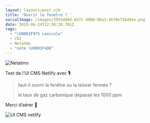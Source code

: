 ```yaml
---
layout: layouts/post.njk
title: 'Ouvrir la fenêtre ? '
socialImage: /images/2955d09d-847c-4980-96a3-3670e73bd4ee.png
date: 2019-06-24T12:38:28.701Z
tags:
  - "\U0001F975 canicule"
  - CO2
  - Netatmo
  - "note \U0001F4DD"
---
```

![Netatmo ](/images/2955d09d-847c-4980-96a3-3670e73bd4ee.png "UI netatmo")

Test de l’UI CMS Netlify avec 🎙  

> faut-il ouvrir la fenêtre ou la laisser fermée ? 
>
> le taux de gaz carbonique dépasse les 1000 ppm 

Merci d’aérer 💨 



![UI CMS netlify](/images/c3a57a54-b662-4c35-b7bc-45a79f8b6e4f.png "UI CMS netlify")
